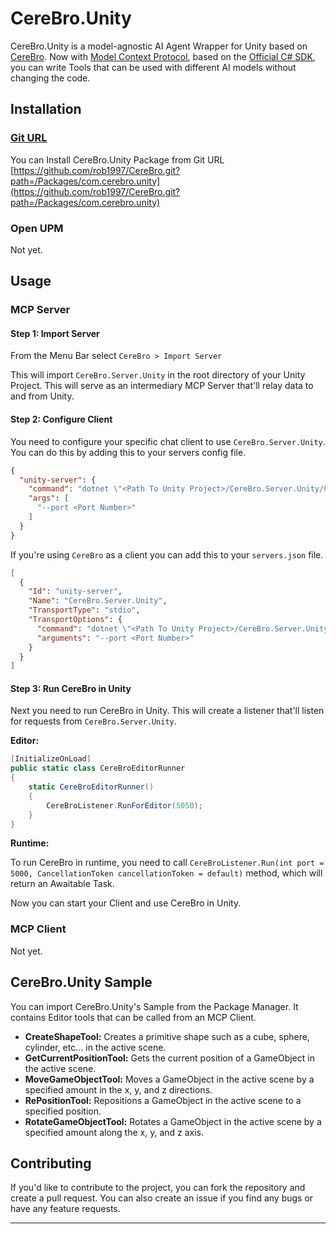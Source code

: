 # CereBro.Unity

CereBro.Unity is a model-agnostic AI Agent Wrapper for Unity based on [CereBro](https://github.com/rob1997/CereBro/). Now with [Model Context Protocol](https://modelcontextprotocol.io/), based on the [Official C# SDK](https://github.com/modelcontextprotocol/csharp-sdk), you can write Tools that can be used with different AI models without changing the code.

## Installation

### [Git URL](https://docs.unity3d.com/Manual/upm-ui-giturl.html)

You can Install CereBro.Unity Package from Git URL [https://github.com/rob1997/CereBro.git?path=/Packages/com.cerebro.unity](https://github.com/rob1997/CereBro.git?path=/Packages/com.cerebro.unity)

### Open UPM

Not yet.

## Usage

### MCP Server

#### Step 1: Import Server

From the Menu Bar select `CereBro > Import Server`

This will import `CereBro.Server.Unity` in the root directory of your Unity Project. This will serve as an intermediary MCP Server that'll relay data to and from Unity.

#### Step 2: Configure Client

You need to configure your specific chat client to use `CereBro.Server.Unity`. You can do this by adding this to your servers config file.

```json
{
  "unity-server": {
    "command": "dotnet \"<Path To Unity Project>/CereBro.Server.Unity/CereBro.Server.Unity.dll\"",
    "args": [
      "--port <Port Number>"
    ]
  }
}
```

If you're using `CereBro` as a client you can add this to your `servers.json` file.

```json
[
  {
    "Id": "unity-server",
    "Name": "CereBro.Server.Unity",
    "TransportType": "stdio",
    "TransportOptions": {
      "command": "dotnet \"<Path To Unity Project>/CereBro.Server.Unity/CereBro.Server.Unity.dll\"",
      "arguments": "--port <Port Number>"
    }
  }
]
```

#### Step 3: Run CereBro in Unity

Next you need to run CereBro in Unity. This will create a listener that'll listen for requests from `CereBro.Server.Unity`.

**Editor:**

```csharp
[InitializeOnLoad]
public static class CereBroEditorRunner
{
    static CereBroEditorRunner()
    {
        CereBroListener.RunForEditor(5050);
    }
}
```

**Runtime:**

To run CereBro in runtime, you need to call `CereBroListener.Run(int port = 5000, CancellationToken cancellationToken = default)` method, which will return an Awaitable Task.

Now you can start your Client and use CereBro in Unity.

### MCP Client

Not yet.

## CereBro.Unity Sample

You can import CereBro.Unity's Sample from the Package Manager. It contains Editor tools that can be called from an MCP Client.

- **CreateShapeTool:** Creates a primitive shape such as a cube, sphere, cylinder, etc... in the active scene.
- **GetCurrentPositionTool:** Gets the current position of a GameObject in the active scene.
- **MoveGameObjectTool:** Moves a GameObject in the active scene by a specified amount in the x, y, and z directions.
- **RePositionTool:** Repositions a GameObject in the active scene to a specified position.
- **RotateGameObjectTool:** Rotates a GameObject in the active scene by a specified amount along the x, y, and z axis.

## Contributing

If you'd like to contribute to the project, you can fork the repository and create a pull request. You can also create an issue if you find any bugs or have any feature requests.

---